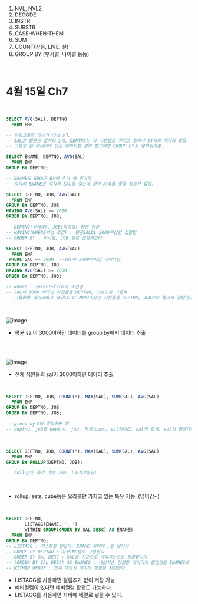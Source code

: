 1. NVL, NVL2
2. DECODE
3. INSTR
4. SUBSTR
5. CASE-WHEN-THEM
6. SUM
7. COUNT(상용, LIVE, 실)
8. GROUP BY (부서별, 나이별 등등)

<br>

# 4월 15일 Ch7
<br>

```sql
SELECT AVG(SAL), DEPTNO
  FROM EMP;

-- 단일그룹의 함수가 아닙니다.
-- SAL은 평균낸 값이라 1개, DEPTNO는 각 사원별로 가지고 있어서 14개의 데이터 있음
-- 그룹핑 된 데이터와 안된 데이터를 같이 뽑으려면 GROUP BY로 넣어줘야함.
```


```sql
SELECT ENAME, DEPTNO, AVG(SAL)
  FROM EMP
GROUP BY DEPTNO;

-- ENAME도 GROUP BY에 추가 해 줘야함
-- 각각의 ENAME은 각각의 SAL을 갖는데 굳이 AVG를 찾을 필요가 없음.
```


```sql
SELECT DEPTNO, JOB, AVG(SAL)
  FROM EMP
GROUP BY DEPTNO, JOB
HAVING AVG(SAL) >= 2000
ORDER BY DEPTNO, JOB;

-- DEPTNO(부서별), JOB(직종별) 평균 연봉
-- HAVING(WHERE처럼 조건) : 평균SALDL 2000이상인 집합만
-- ORDER BY : 부서별, JOB 별로 정렬하겠다.
```


```sql
SELECT DEPTNO, JOB, AVG(SAL)
  FROM EMP
 WHERE SAL <= 3000  --sal이 3000이하인 데이터만
GROUP BY DEPTNO, JOB
HAVING AVG(SAL) >= 2000
ORDER BY DEPTNO, JOB;

-- where : select~from의 조건절
-- SAL이 3000 이하인 사원들을 DEPTNO, JOB으로 그룹화
-- 그룹화한 데이터에서 평균SAL이 2000이상인 사원들을 DEPTNO, JOB으로 뽑아서 정렬한다.
```


<br>

![image](https://github.com/user-attachments/assets/e0ae6e00-f2c8-4a8e-85e4-d7c0935969a2)
- 평균 sal이 3000이하인 데이터를 group by해서 데이터 추출

<br>
<br>

![image](https://github.com/user-attachments/assets/246a3834-4f2b-45c2-a9b2-2364629435c0)
- 전체 직원들의 sal이 3000이하인 데이터 추출

<BR>

```sql
SELECT DEPTNO, JOB, COUNT(*), MAX(SAL), SUM(SAL), AVG(SAL)
  FROM EMP
GROUP BY DEPTNO, JOB
ORDER BY DEPTNO, JOB;

-- group by부터 리딩하면 됨.
-- deptno, job별 deptno, job, 전체count, sal최대값, sal의 합계, sal의 평균데이터
```

<br>

```sql
SELECT DEPTNO, JOB, COUNT(*), MAX(SAL), SUM(SAL), AVG(SAL)
  FROM EMP
GROUP BY ROLLUP(DEPTNO, JOB);

-- rollup은 중간 계산 기능. (소계기능임)
```

<br>

- rollup, sets, cube등은 오라클만 가지고 있는 특유 기능. (넘어감~)

<br>

```sql
SELECT DEPTNO,
       LISTAGG(ENAME, ', ')
       WITHIN GROUP(ORDER BY SAL DESC) AS ENAMES
  FROM EMP
GROUP BY DEPTNO;
-- LISTAGG : 리스트를 만든다. ENAME 사이에 ,를 넣어서
-- GROUP BY DEPTNO : DEPTNO별로 구분한다.
-- ORDER BY SAL DESC : SAL을 기준으로 내림차순으로 정렬합니다
-- (ORDER BY SAL DESC) AS ENAMES : 내림차순 정렬한 데이터의 컬럼명을 ENAMES로 출력
-- WITHIN GROUP : 집계 대상의 데이터 정렬을 지정한다.
```

- LISTAGG를 사용하면 컬럼추가 없이 저장 가능
- 예비컬럼이 있다면 예비컬럼 활용도 가능하다.
- LISTAGG를 사용하면 자바에 배열로 넣을 수 있다.

<BR>


